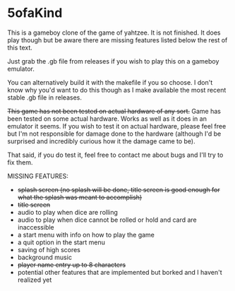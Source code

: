 # 5ofaKind

This is a gameboy clone of the game of yahtzee. It is not finished. It does play though but be aware there are missing features listed below the rest of this text.

Just grab the .gb file from releases if you wish to play this on a gameboy emulator.

You can alternatively build it with the makefile if you so choose. I don't know why you'd want to do this though as I make available the most recent stable .gb file in releases.

~~This game has not been tested on actual hardware of any sort.~~ Game has been tested on some actual hardware. Works as well as it does in an emulator it seems. If you wish to test it on actual hardware, please feel free but I'm not responsible for damage done to the hardware (although I'd be surprised and incredibly curious how it the damage came to be).

That said, if you do test it, feel free to contact me about bugs and I'll try to fix them.

MISSING FEATURES:
* ~~splash screen (no splash will be done, title screen is good enough for what the splash was meant to accomplish)~~
* ~~title screen~~
* audio to play when dice are rolling
* audio to play when dice cannot be rolled or hold and card are inaccessible
* a start menu with info on how to play the game
* a quit option in the start menu
* saving of high scores
* background music
* ~~player name entry up to 8 characters~~
* potential other features that are implemented but borked and I haven't realized yet
